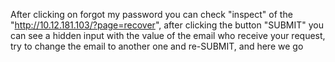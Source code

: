 After clicking on forgot my password you can check "inspect" of the "http://10.12.181.103/?page=recover", after clicking the button "SUBMIT" you can see a hidden input with the value of the email who receive your request, try to change the email to another one and re-SUBMIT, and here we go